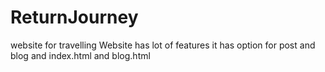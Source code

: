 
# ReturnJourney
website for travelling
Website has lot of features it has option for post and blog and index.html and blog.html
